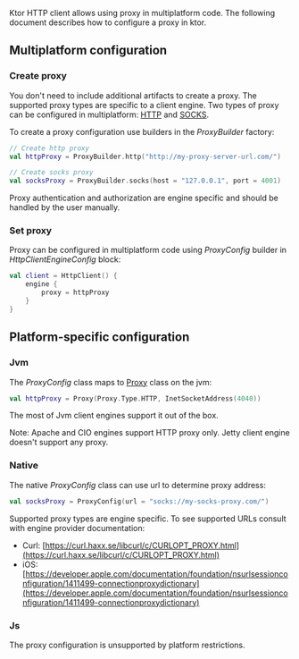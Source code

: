 [//]: # (title: Proxy)
[//]: # (category: clients)
[//]: # (caption: Proxy)
[//]: # (feature: feature)
[//]: # (artifact: io.ktor)
[//]: # (class: io.ktor.client.engine.ProxyConfig)
[//]: # (ktor_version_review: 1.3.0)

Ktor HTTP client allows using proxy in multiplatform code. The following document describes how to configure a proxy in ktor.

## Multiplatform configuration

### Create proxy

You don't need to include additional artifacts to create a proxy. The supported proxy types are specific to a client engine. Two types of proxy can be configured in multiplatform: [HTTP](https://en.wikipedia.org/wiki/Proxy_server#Web_proxy_servers) and [SOCKS](https://en.wikipedia.org/wiki/SOCKS).

To create a proxy configuration use builders in the _ProxyBuilder_ factory:
```kotlin
// Create http proxy
val httpProxy = ProxyBuilder.http("http://my-proxy-server-url.com/")

// Create socks proxy
val socksProxy = ProxyBuilder.socks(host = "127.0.0.1", port = 4001)
```

Proxy authentication and authorization are engine specific and should be handled by the user manually.

### Set proxy

Proxy can be configured in multiplatform code using _ProxyConfig_ builder in _HttpClientEngineConfig_ block:
```kotlin
val client = HttpClient() {
    engine {
        proxy = httpProxy
    }
}
```

## Platform-specific configuration

### Jvm

The _ProxyConfig_ class maps to [Proxy](https://docs.oracle.com/javase/7/docs/api/java/net/Proxy.html) class on the jvm:
```kotlin
val httpProxy = Proxy(Proxy.Type.HTTP, InetSocketAddress(4040))
```

The most of Jvm client engines support it out of the box.

Note: Apache and CIO engines support HTTP proxy only. Jetty client engine doesn't support any proxy.

### Native

The native _ProxyConfig_ class can use url to determine proxy address: 
```kotlin
val socksProxy = ProxyConfig(url = "socks://my-socks-proxy.com/")
```

Supported proxy types are engine specific. To see supported URLs consult with engine provider documentation: 

- Curl: [https://curl.haxx.se/libcurl/c/CURLOPT_PROXY.html](https://curl.haxx.se/libcurl/c/CURLOPT_PROXY.html)
- iOS: [https://developer.apple.com/documentation/foundation/nsurlsessionconfiguration/1411499-connectionproxydictionary](https://developer.apple.com/documentation/foundation/nsurlsessionconfiguration/1411499-connectionproxydictionary)

### Js

The proxy configuration is unsupported by platform restrictions.